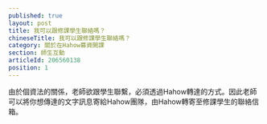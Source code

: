 ```yaml
---
published: true
layout: post
title: 我可以跟修課學生聯絡嗎？
chineseTitle: 我可以跟修課學生聯絡嗎？
category: 關於在Hahow募資開課
section: 師生互動
articleId: 206560138
position: 1
---
```

由於個資法的關係，老師欲跟學生聯繫，必須透過Hahow轉達的方式。因此老師可以將你想傳達的文字訊息寄給Hahow團隊，由Hahow轉寄至修課學生的聯絡信箱。
